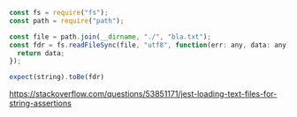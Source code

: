 ```js
const fs = require("fs");
const path = require("path");

const file = path.join(__dirname, "./", "bla.txt");
const fdr = fs.readFileSync(file, "utf8", function(err: any, data: any) {
  return data;
});

expect(string).toBe(fdr)
```

https://stackoverflow.com/questions/53851171/jest-loading-text-files-for-string-assertions
